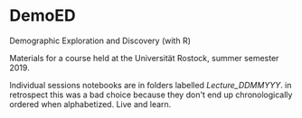# DemoED
Demographic Exploration and Discovery (with R)

Materials for a course held at the Universität Rostock, summer semester 2019.

Individual sessions notebooks are in folders labelled *Lecture_DDMMYYY*. 
in retrospect this was a bad choice because they don't end up chronologically ordered when alphabetized. Live and learn.
